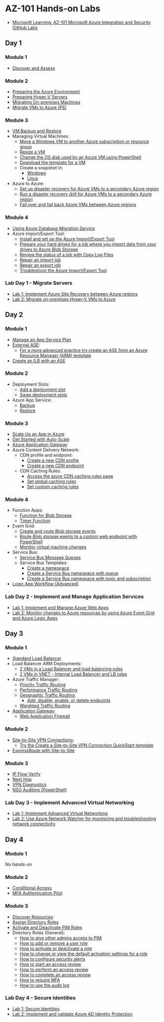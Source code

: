 # AZ-101 Hands-on Labs

* [Microsoft Learning: AZ-101 Microsoft Azure Integration and Security GitHub Labs](https://github.com/MicrosoftLearning/AZ-101-MicrosoftAzureIntegrationandSecurity)

## Day 1

### Module 1

* [Discover and Assess](https://docs.microsoft.com/en-us/azure/migrate/tutorial-assessment-vmware)

### Module 2

* [Preparing the Azure Environment](https://docs.microsoft.com/en-us/azure/site-recovery/tutorial-prepare-azure)
* [Preparing Hyper-V Servers](https://docs.microsoft.com/en-us/azure/site-recovery/hyper-v-prepare-on-premises-tutorial)
* [Migrating On-premises Machines](https://docs.microsoft.com/en-us/azure/site-recovery/migrate-tutorial-on-premises-azure)
* [Migrate VMs to Azure (PS)](https://docs.microsoft.com/en-us/azure/site-recovery/hyper-v-azure-powershell-resource-manager#before-you-start)

### Module 3

* [VM Backup and Restore](https://docs.microsoft.com/en-us/azure/virtual-machines/windows/tutorial-backup-vms)
* Managing Virtual Machines:
  * [Move a Windows VM to another Azure subscription or resource group](https://docs.microsoft.com/en-us/azure/virtual-machines/windows/move-vm)
  * [Resize a VM](https://docs.microsoft.com/en-us/azure/virtual-machines/windows/resize-vm)
  * [Change the OS disk used by an Azure VM using PowerShell](https://docs.microsoft.com/en-us/azure/virtual-machines/windows/os-disk-swap)
  * [Download the template for a VM](https://docs.microsoft.com/en-us/azure/virtual-machines/windows/download-template)
  * Create a snapshot in:
    * [Windows](https://docs.microsoft.com/en-us/azure/virtual-machines/windows/move-vm)
    * [Linux](https://docs.microsoft.com/en-us/azure/virtual-machines/linux/snapshot-copy-managed-disk)
* Azure to Azure:
  * [Set up disaster recovery for Azure VMs to a secondary Azure region](https://docs.microsoft.com/en-us/azure/site-recovery/azure-to-azure-tutorial-enable-replication)
  * [Run a disaster recovery drill for Azure VMs to a secondary Azure region](https://docs.microsoft.com/en-us/azure/site-recovery/azure-to-azure-tutorial-dr-drill)
  * [Fail over and fail back Azure VMs between Azure regions](https://docs.microsoft.com/en-us/azure/site-recovery/azure-to-azure-tutorial-failover-failback)

### Module 4

* [Using Azure Database Migration Service](https://docs.microsoft.com/en-us/azure/site-recovery/vmware-azure-tutorial)
* Azure Import/Export Tool:
  * [Install and set up the Azure Import/Export Tool](https://docs.microsoft.com/en-us/azure/storage/common/storage-import-export-tool-setup?toc=/azure/storage/blobs/toc.json)
  * [Prepare your hard drives for a job where you import data from your drives to Azure Blob Storage](https://docs.microsoft.com/en-us/azure/storage/common/storage-import-export-tool-preparing-hard-drives-import?toc=/azure/storage/blobs/toc.json)
  * [Review the status of a job with Copy Log Files](https://docs.microsoft.com/en-us/azure/storage/common/storage-import-export-tool-reviewing-job-status-v1?toc=/azure/storage/blobs/toc.json)
  * [Repair an import job](https://docs.microsoft.com/en-us/azure/storage/common/storage-import-export-tool-repairing-an-import-job-v1?toc=/azure/storage/blobs/toc.json)
  * [Repair an export job](https://docs.microsoft.com/en-us/azure/storage/common/storage-import-export-tool-repairing-an-export-job-v1?toc=/azure/storage/blobs/toc.json)
  * [Troubleshoot the Azure Import/Export Tool](https://docs.microsoft.com/en-us/azure/storage/common/storage-import-export-tool-troubleshooting-v1?toc=/azure/storage/blobs/toc.json)

### Lab Day 1 - Migrate Servers

* [Lab 1: Implement Azure Site Recovery between Azure regions](https://github.com/MicrosoftLearning/AZ-101-MicrosoftAzureIntegrationandSecurity/blob/master/Instructions/az-101-01__instructions.md)
* [Lab 2: Migrate on-premises Hyper-V VMs to Azure](https://github.com/MicrosoftLearning/AZ-101-MicrosoftAzureIntegrationandSecurity/blob/master/Instructions/az-101-01b__instructions.md)

## Day 2

### Module 1

* [Manage an App Service Plan](https://docs.microsoft.com/en-us/azure/app-service/app-service-plan-manage#create-an-app-service-plan)
* [External ASE](https://docs.microsoft.com/en-us/azure/app-service/environment/create-external-ase):
  * [For a more advanced practice try create an ASE from an Azure Resource Manager (ARM) template](https://docs.microsoft.com/en-us/azure/app-service/environment/create-from-template)
* [Create an ILB with an ASE](https://docs.microsoft.com/en-us/azure/app-service/environment/create-ilb-ase)

### Module 2

* Deployment Slots:
  * [Add a deployment slot](https://docs.microsoft.com/en-us/azure/app-service/web-sites-staged-publishing#add-a-deployment-slot)
  * [Swap deployment slots](https://docs.microsoft.com/en-us/azure/app-service/web-sites-staged-publishing#swap-deployment-slots)
* Azure App Service:
  * [Backup](https://docs.microsoft.com/en-us/azure/app-service/web-sites-backup)
  * [Restore](https://docs.microsoft.com/en-us/azure/app-service/web-sites-restore)

### Module 3

* [Scale Up an App in Azure](https://docs.microsoft.com/en-us/azure/app-service/web-sites-scale#scale-up-your-pricing-tier)
* [Get Started with Auto-Scale](https://docs.microsoft.com/en-us/azure/monitoring-and-diagnostics/monitoring-autoscale-get-started)
* [Azure Application Gateway](https://docs.microsoft.com/en-us/azure/application-gateway/quick-create-portal)
* Azure Content Delivery Network:
  * CDN profile and endpoint:
    * [Create a new CDN profile](https://docs.microsoft.com/en-us/azure/cdn/cdn-create-new-endpoint#create-a-new-cdn-profile)
    * [Create a new CDN endpoint](https://docs.microsoft.com/en-us/azure/cdn/cdn-create-new-endpoint#create-a-new-cdn-endpoint)
  * CDN Caching Rules:
    * [Access the azure CDN caching rules page](https://docs.microsoft.com/en-us/azure/cdn/cdn-caching-rules-tutorial#open-the-azure-cdn-caching-rules-page)
    * [Set global caching rules](https://docs.microsoft.com/en-us/azure/cdn/cdn-caching-rules-tutorial#set-global-caching-rules)
    * [Set custom caching rules](https://docs.microsoft.com/en-us/azure/cdn/cdn-caching-rules-tutorial#set-custom-caching-rules)

### Module 4
* Function Apps:
  * [Function for Blob Storage](https://docs.microsoft.com/en-us/azure/azure-functions/functions-create-storage-blob-triggered-function)
  * [Timer Function](https://docs.microsoft.com/en-us/azure/azure-functions/functions-create-scheduled-function#create-an-azure-function-app)
* Event Grid:
  * [Create and route Blob storage events](https://docs.microsoft.com/en-us/azure/event-grid/blob-event-quickstart-portal)
  * [Route Blob storage events to a custom web endpoint with PowerShell](https://docs.microsoft.com/en-us/azure/storage/blobs/storage-blob-event-quickstart-powershell?toc=/azure/event-grid/toc.json)
  * [Monitor virtual machine changes](https://docs.microsoft.com/en-us/azure/event-grid/monitor-virtual-machine-changes-event-grid-logic-app)
* Service Bus:
  * [Service Bus Message Queues](https://docs.microsoft.com/en-us/azure/service-bus-messaging/service-bus-quickstart-portal#create-a-queue)
  * Service Bus Templates:
    * [Create a namespace](https://docs.microsoft.com/en-us/azure/service-bus-messaging/service-bus-resource-manager-namespace)
    * [Create a Service Bus namespace with queue](https://docs.microsoft.com/en-us/azure/service-bus-messaging/service-bus-resource-manager-namespace-queue)
    * [Create a Service Bus namespace with topic and subscription](https://docs.microsoft.com/en-us/azure/service-bus-messaging/service-bus-resource-manager-namespace-topic)
 * [Logic App Workflow (Advanced)](https://docs.microsoft.com/en-us/azure/logic-apps/tutorial-build-schedule-recurring-logic-app-workflow)
 
 ### Lab Day 2 - Implement and Manage Application Services
 
 * [Lab 1: Implement and Manage Azure Web Apps](https://github.com/MicrosoftLearning/AZ-101-MicrosoftAzureIntegrationandSecurity/blob/master/Instructions/az-101-02__instructions.md)
 * [Lab 2: Monitor changes to Azure resources by using Azure Event Grid and Azure Logic Apps](https://github.com/MicrosoftLearning/AZ-101-MicrosoftAzureIntegrationandSecurity/blob/master/Instructions/az-101-02b__instructions.md)
 
 ## Day 3
 
 ### Module 1
 
 * [Standard Load Balancer](https://docs.microsoft.com/en-us/azure/load-balancer/quickstart-load-balancer-standard-public-portal)
 * Load Balancer ARM Deployments:
   * [2 VMs in a Load Balancer and load balancing rules](https://azure.microsoft.com/en-us/resources/templates/201-2-vms-loadbalancer-lbrules/)
   * [2 VMs in VNET - Internal Load Balancer and LB rules](https://azure.microsoft.com/en-us/resources/templates/201-2-vms-internal-load-balancer/)
 * Azure Traffic Manager:
   * [Priority Traffic Routing](https://docs.microsoft.com/en-us/azure/traffic-manager/traffic-manager-configure-priority-routing-method)
   * [Performance Traffic Routing](https://docs.microsoft.com/en-us/azure/traffic-manager/traffic-manager-configure-performance-routing-method)
   * [Geographic Traffic Routing](https://docs.microsoft.com/en-us/azure/traffic-manager/traffic-manager-configure-geographic-routing-method):
     * [Add, disable, enable, or delete endpoints](https://docs.microsoft.com/en-us/azure/traffic-manager/traffic-manager-manage-endpoints)
   * [Weighted Traffic Routing](https://docs.microsoft.com/en-us/azure/traffic-manager/traffic-manager-configure-weighted-routing-method)
 * [Application Gateway](https://docs.microsoft.com/en-us/azure/application-gateway/quick-create-portal):
   * [Web Application Firewall](https://docs.microsoft.com/en-us/azure/application-gateway/application-gateway-web-application-firewall-portal)
   
### Module 2
 
* [Site-to-Site VPN Connections](https://docs.microsoft.com/en-us/azure/vpn-gateway/vpn-gateway-howto-site-to-site-resource-manager-portal):
  * [Try the Create a Site-to-Site VPN Connection QuickStart template](https://azure.microsoft.com/en-us/resources/templates/201-site-to-site-vpn/)
* [ExpressRoute with Site-to-Site](https://docs.microsoft.com/en-us/azure/expressroute/expressroute-howto-coexist-resource-manager)
   
### Module 3

* [IP Flow Verify](https://docs.microsoft.com/en-us/azure/network-watcher/diagnose-vm-network-traffic-filtering-problem)
* [Next Hop](https://docs.microsoft.com/en-us/azure/network-watcher/diagnose-vm-network-routing-problem)
* [VPN Diagnostics](https://docs.microsoft.com/en-us/azure/network-watcher/diagnose-communication-problem-between-networks)
* [NSG Auditing (PowerShell)](https://docs.microsoft.com/en-us/azure/network-watcher/network-watcher-nsg-auditing-powershell)
   
### Lab Day 3 - Implement Advanced Virtual Networking
   
  * [Lab 1: Implement Advanced Virtual Networking](https://github.com/MicrosoftLearning/AZ-101-MicrosoftAzureIntegrationandSecurity/blob/master/Instructions/az-101-03__instructions.md)
  * [Lab 2: Use Azure Network Watcher for monitoring and troubleshooting network connectivity](https://github.com/MicrosoftLearning/AZ-101-MicrosoftAzureIntegrationandSecurity/blob/master/Instructions/az-101-03b__instructions.md)
   
 ## Day 4
   
 ### Module 1
 
 _No hands-on_
   
 ### Module 2
 
 * [Conditional Access](https://docs.microsoft.com/en-us/azure/active-directory/conditional-access/app-based-mfa)
 * [MFA Authentication Pilot](https://docs.microsoft.com/en-us/azure/active-directory/authentication/tutorial-mfa-applications)
   
 ### Module 3
 
 * [Discover Resources](https://docs.microsoft.com/en-us/azure/active-directory/privileged-identity-management/pim-resource-roles-discover-resources#discover-resources)
 * [Assign Directory Roles](https://docs.microsoft.com/en-us/azure/active-directory/privileged-identity-management/pim-how-to-add-role-to-user)
 * [Activate and Deactivate PIM Roles](https://docs.microsoft.com/en-us/azure/active-directory/privileged-identity-management/pim-how-to-activate-role)
 * Directory Roles (General):
   * [How to give other admins access to PIM](https://docs.microsoft.com/en-us/azure/active-directory/privileged-identity-management/pim-how-to-give-access-to-pim)
   * [How to add or remove a user role](https://docs.microsoft.com/en-us/azure/active-directory/privileged-identity-management/pim-how-to-add-role-to-user)
   * [How to activate or deactivate a role](https://docs.microsoft.com/en-us/azure/active-directory/privileged-identity-management/pim-how-to-activate-role)
   * [How to change or view the default activation settings for a role](https://docs.microsoft.com/en-us/azure/active-directory/privileged-identity-management/pim-how-to-change-default-settings)
   * [How to configure security alerts](https://docs.microsoft.com/en-us/azure/active-directory/privileged-identity-management/pim-how-to-configure-security-alerts)
   * [How to start an access review](https://docs.microsoft.com/en-us/azure/active-directory/privileged-identity-management/pim-how-to-start-security-review)
   * [How to perform an access review](https://docs.microsoft.com/en-us/azure/active-directory/privileged-identity-management/pim-how-to-perform-security-review)
   * [How to complete an access review](https://docs.microsoft.com/en-us/azure/active-directory/privileged-identity-management/pim-how-to-complete-review)
   * [How to require MFA](https://docs.microsoft.com/en-us/azure/active-directory/privileged-identity-management/pim-how-to-require-mfa)
   * [How to use the audit log](https://docs.microsoft.com/en-us/azure/active-directory/privileged-identity-management/pim-how-to-use-audit-log)

 ### Lab Day 4 - Secure Identities
   
 * [Lab 1: Secure Identities](https://github.com/MicrosoftLearning/AZ-101-MicrosoftAzureIntegrationandSecurity/blob/master/Instructions/az-101-04__instructions.md)
 * [Lab 2: Implement and validate Azure AD Identity Protection](https://github.com/MicrosoftLearning/AZ-101-MicrosoftAzureIntegrationandSecurity/blob/master/Instructions/az-101-04b__instructions.md)
   
   

